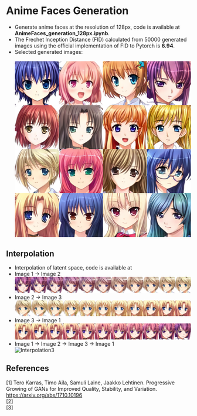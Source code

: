 # Anime Faces Generation <br>
* Generate anime faces at the resolution of 128px, code is available at **AnimeFaces_generation_128px.ipynb**. <br>
* The Frechet Inception Distance (FID) calculated from 50000 generated images using the official implementation of FID to Pytorch is **6.94**. <br>
* Selected generated images: <br><br>
![128px](generated%20images/128px.png)

## Interpolation <br>
* Interpolation of latent space, code is available at
* Image 1 &#8594; Image 2 <br>
![Interpolation1](generated%20images/Interpolation1.png) <br>
* Image 2 &#8594; Image 3 <br>
![Interpolation2](generated%20images/Interpolation2.png) <br>
* Image 3 &#8594; Image 1 <br>
![Interpolation3](generated%20images/Interpolation3.png) <br>
* Image 1 &#8594; Image 2 &#8594; Image 3 &#8594; Image 1 <br>
![Interpolation3](generated%20images/Interpolation.gif) <br>

## References <br>
<a id="1">[1]</a> Tero Karras, Timo Aila, Samuli Laine, Jaakko Lehtinen. Progressive Growing of GANs for Improved Quality, Stability, and Variation. https://arxiv.org/abs/1710.10196 <br>
<a id="2">[2]</a> <br>
<a id="3">[3]</a> <br>
